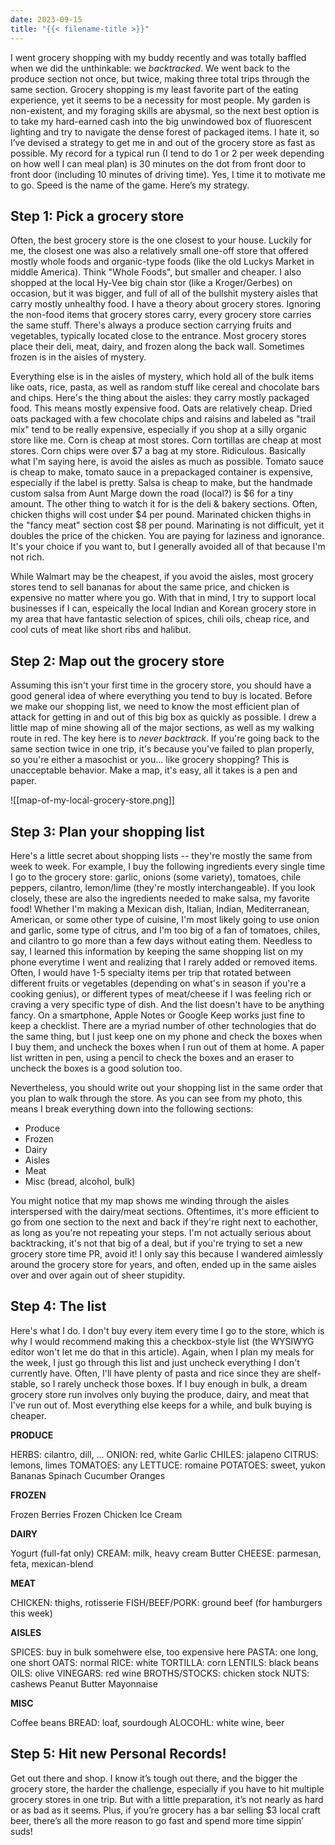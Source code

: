 ```yaml
---
date: 2023-09-15
title: "{{< filename-title >}}"
---
```



I went grocery shopping with my buddy recently and was totally baffled when we did the unthinkable: we _backtracked_. We went back to the produce section not once, but twice, making three total trips through the same section. Grocery shopping is my least favorite part of the eating experience, yet it seems to be a necessity for most people. My garden is non-existent, and my foraging skills are abysmal, so the next best option is to take my hard-earned cash into the big unwindowed box of fluorescent lighting and try to navigate the dense forest of packaged items. I hate it, so I’ve devised a strategy to get me in and out of the grocery store as fast as possible. My record for a typical run (I tend to do 1 or 2 per week depending on how well I can meal plan) is 30 minutes on the dot from front door to front door (including 10 minutes of driving time). Yes, I time it to motivate me to go. Speed is the name of the game. Here’s my strategy.

## Step 1: Pick a grocery store
Often, the best grocery store is the one closest to your house. Luckily for me, the closest one was also a relatively small one-off store that offered mostly whole foods and organic-type foods (like the old Luckys Market in middle America). Think "Whole Foods", but smaller and cheaper. I also shopped at the local Hy-Vee big chain stor (like a Kroger/Gerbes) on occasion, but it was bigger, and full of all of the bullshit mystery aisles that carry mostly unhealthy food. I have a theory about grocery stores. Ignoring the non-food items that grocery stores carry, every grocery store carries the same stuff. There's always a produce section carrying fruits and vegetables, typically located close to the entrance. Most grocery stores place their deli, meat, dairy, and frozen along the back wall. Sometimes frozen is in the aisles of mystery. 

Everything else is in the aisles of mystery, which hold all of the bulk items like oats, rice, pasta, as well as random stuff like cereal and chocolate bars and chips. Here's the thing about the aisles: they carry mostly packaged food. This means mostly expensive food. Oats are relatively cheap. Dried oats packaged with a few chocolate chips and raisins and labeled as "trail mix" tend to be really expensive, especially if you shop at a silly organic store like me. Corn is cheap at most stores. Corn tortillas are cheap at most stores. Corn chips were over $7 a bag at my store. Ridiculous. Basically what I'm saying here, is avoid the aisles as much as possible. Tomato sauce is cheap to make, tomato sauce in a prepackaged container is expensive, especially if the label is pretty. Salsa is cheap to make, but the handmade custom salsa from Aunt Marge down the road (local?) is $6 for a tiny amount. The other thing to watch it for is the deli & bakery sections. Often, chicken thighs will cost under $4 per pound. Marinated chicken thighs in the "fancy meat" section cost $8 per pound. Marinating is not difficult, yet it doubles the price of the chicken. You are paying for laziness and ignorance. It's your choice if you want to, but I generally avoided all of that because I'm not rich. 

While Walmart may be the cheapest, if you avoid the aisles, most grocery stores tend to sell bananas for about the same price, and chicken is expensive no matter where you go. With that in mind, I try to support local businesses if I can, espeically the local Indian and Korean grocery store in my area that have fantastic selection of spices, chili oils, cheap rice, and cool cuts of meat like short ribs and halibut.

## Step 2: Map out the grocery store
Assuming this isn't your first time in the grocery store, you should have a good general idea of where everything you tend to buy is located. Before we make our shopping list, we need to know the most efficient plan of attack for getting in and out of this big box as quickly as possible. I drew a little map of mine showing all of the major sections, as well as my walking route in red. The key here is to *never backtrack*. If you're going back to the same section twice in one trip, it's because you've failed to plan properly, so you're either a masochist or you... like grocery shopping? This is unacceptable behavior. Make a map, it's easy, all it takes is a pen and paper.

![[map-of-my-local-grocery-store.png]]
## Step 3: Plan your shopping list
Here's a little secret about shopping lists -- they're mostly the same from week to week. For example, I buy the following ingredients every single time I go to the grocery store: garlic, onions (some variety), tomatoes, chile peppers, cilantro, lemon/lime (they're mostly interchangeable). If you look closely, these are also the ingredients needed to make salsa, my favorite food! Whether I'm making a Mexican dish, Italian, Indian, Mediterranean, American, or some other type of cuisine, I'm most likely going to use onion and garlic, some type of citrus, and I'm too big of a fan of tomatoes, chiles, and cilantro to go more than a few days without eating them. Needless to say, I learned this information by keeping the same shopping list on my phone everytime I went and realizing that I rarely added or removed items. Often, I would have 1-5 specialty items per trip that rotated between different fruits or vegetables (depending on what's in season if you're a cooking genius), or different types of meat/cheese if I was feeling rich or craving a very specific type of dish. And the list doesn't have to be anything fancy. On a smartphone, Apple Notes or Google Keep works just fine to keep a checklist. There are a myriad number of other technologies that do the same thing, but I just keep one on my phone and check the boxes when I buy them, and uncheck the boxes when I run out of them at home. A paper list written in pen, using a pencil to check the boxes and an eraser to uncheck the boxes is a good solution too.

Nevertheless, you should write out your shopping list in the same order that you plan to walk through the store. As you can see from my photo, this means I break everything down into the following sections:
- Produce
- Frozen
- Dairy
- Aisles
- Meat
- Misc (bread, alcohol, bulk)

You might notice that my map shows me winding through the aisles interspersed with the dairy/meat sections. Oftentimes, it's more efficient to go from one section to the next and back if they're right next to eachother, as long as you're not repeating your steps. I'm not actually serious about backtracking, it's not that big of a deal, but if you're trying to set a new grocery store time PR, avoid it! I only say this because I wandered aimlessly around the grocery store for years, and often, ended up in the same aisles over and over again out of sheer stupidity.

## Step 4: The list
Here's what I do. I don't buy every item every time I go to the store, which is why I would recommend making this a checkbox-style list (the WYSIWYG editor won't let me do that in this article). Again, when I plan my meals for the week, I just go through this list and just uncheck everything I don't currently have. Often, I'll have plenty of pasta and rice since they are shelf-stable, so I rarely uncheck those boxes. If I buy enough in bulk, a dream grocery store run involves only buying the produce, dairy, and meat that I've run out of. Most everything else keeps for a while, and bulk buying is cheaper.

**PRODUCE**

HERBS: cilantro, dill, ...
ONION: red, white
Garlic
CHILES: jalapeno
CITRUS: lemons, limes
TOMATOES: any
LETTUCE: romaine
POTATOES: sweet, yukon
Bananas
Spinach
Cucumber
Oranges

**FROZEN**

Frozen Berries
Frozen Chicken
Ice Cream

**DAIRY**

Yogurt (full-fat only)
CREAM: milk, heavy cream
Butter
CHEESE: parmesan, feta, mexican-blend

**MEAT**

CHICKEN: thighs, rotisserie
FISH/BEEF/PORK: ground beef (for hamburgers this week)

**AISLES**

SPICES: buy in bulk somehwere else, too expensive here
PASTA: one long, one short
OATS: normal
RICE: white
TORTILLA: corn
LENTILS: black beans
OILS: olive
VINEGARS: red wine
BROTHS/STOCKS: chicken stock
NUTS: cashews
Peanut Butter
Mayonnaise

**MISC**

Coffee beans
BREAD: loaf, sourdough
ALOCOHL: white wine, beer

## Step 5: Hit new Personal Records!

Get out there and shop. I know it’s tough out there, and the bigger the grocery store, the harder the challenge, especially if you have to hit multiple grocery stores in one trip. But with a little preparation, it’s not nearly as hard or as bad as it seems. Plus, if you’re grocery has a bar selling $3 local craft beer, there’s all the more reason to go fast and spend more time sippin’ suds!



